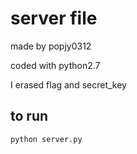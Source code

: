 # server file

made by popjy0312

coded with python2.7

I erased flag and secret_key

## to run
```sh
python server.py
```

